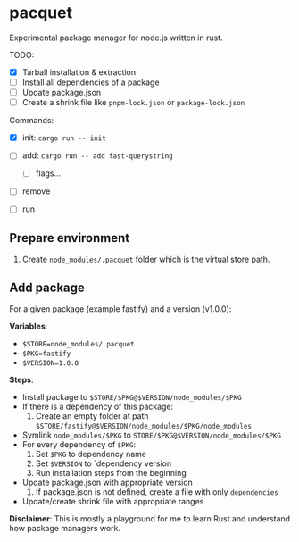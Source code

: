 # pacquet

Experimental package manager for node.js written in rust.

TODO:

- [x] Tarball installation & extraction
- [ ] Install all dependencies of a package
- [ ] Update package.json
- [ ] Create a shrink file like `pnpm-lock.json` or `package-lock.json`

Commands:

- [x] init: `cargo run -- init`
- [ ] add: `cargo run -- add fast-querystring`
  - [ ] flags... 
- [ ] remove
- [ ] run


## Prepare environment

1. Create `node_modules/.pacquet` folder which is the virtual store path.

## Add package

For a given package (example fastify) and a version (v1.0.0):

**Variables**:
- `$STORE=node_modules/.pacquet`
- `$PKG=fastify`
- `$VERSION=1.0.0`

**Steps**:
- Install package to `$STORE/$PKG@$VERSION/node_modules/$PKG`
- If there is a dependency of this package:
  1. Create an empty folder at path `$STORE/fastify@$VERSION/node_modules/$PKG/node_modules`
- Symlink `node_modules/$PKG` to `STORE/$PKG@$VERSION/node_modules/$PKG`
- For every dependency of `$PKG`:
  1. Set `$PKG` to dependency name
  2. Set `$VERSION` to `dependency version
  3. Run installation steps from the beginning
- Update package.json with appropriate version
  1. If package.json is not defined, create a file with only `dependencies`
- Update/create shrink file with appropriate ranges

**Disclaimer**: This is mostly a playground for me to learn Rust and understand how package managers work.
